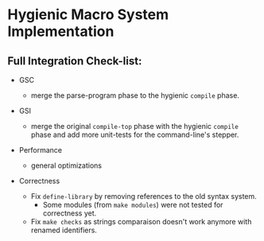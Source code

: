 # Hygienic Macro System Implementation

## Full Integration Check-list:

- GSC
  - merge the parse-program phase to the hygienic `compile` phase.

- GSI
  - merge the original `compile-top` phase with 
    the hygienic `compile` phase and add more unit-tests for the command-line's stepper.

- Performance
  - general optimizations

- Correctness
  - Fix `define-library` by removing references to the old syntax system.
    - Some modules (from `make modules`) were not tested for correctness yet.
  - Fix `make checks` as strings comparaison doesn't work anymore 
    with renamed identifiers.


